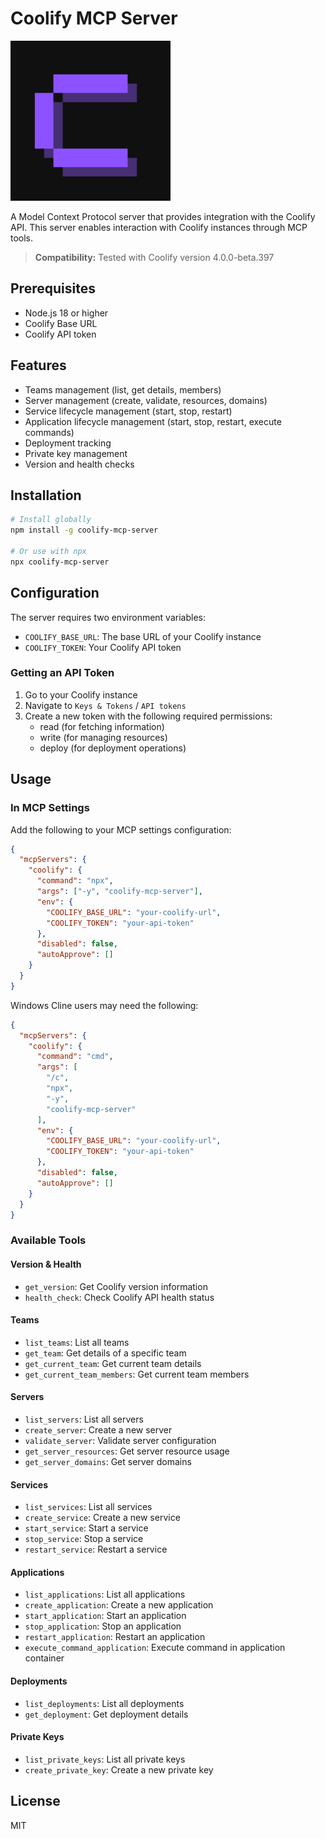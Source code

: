 # Coolify MCP Server

<img src="graphics/CoolifyMCP.png" width="256" alt="Coolify MCP Logo" />

A Model Context Protocol server that provides integration with the Coolify API. This server enables interaction with Coolify instances through MCP tools.

> **Compatibility:** Tested with Coolify version 4.0.0-beta.397

## Prerequisites

- Node.js 18 or higher
- Coolify Base URL
- Coolify API token

## Features

- Teams management (list, get details, members)
- Server management (create, validate, resources, domains)
- Service lifecycle management (start, stop, restart)
- Application lifecycle management (start, stop, restart, execute commands)
- Deployment tracking
- Private key management
- Version and health checks

## Installation

```bash
# Install globally
npm install -g coolify-mcp-server

# Or use with npx
npx coolify-mcp-server
```

## Configuration

The server requires two environment variables:

- `COOLIFY_BASE_URL`: The base URL of your Coolify instance
- `COOLIFY_TOKEN`: Your Coolify API token

### Getting an API Token

1. Go to your Coolify instance
2. Navigate to `Keys & Tokens` / `API tokens`
3. Create a new token with the following required permissions:
   - read (for fetching information)
   - write (for managing resources)
   - deploy (for deployment operations)

## Usage

### In MCP Settings

Add the following to your MCP settings configuration:

```json
{
  "mcpServers": {
    "coolify": {
      "command": "npx",
      "args": ["-y", "coolify-mcp-server"],
      "env": {
        "COOLIFY_BASE_URL": "your-coolify-url",
        "COOLIFY_TOKEN": "your-api-token"
      },
      "disabled": false,
      "autoApprove": []
    }
  }
}
```

Windows Cline users may need the following:

```json
{
  "mcpServers": {
    "coolify": {
      "command": "cmd",
      "args": [
        "/c",
        "npx",
        "-y",
        "coolify-mcp-server"
      ],
      "env": {
        "COOLIFY_BASE_URL": "your-coolify-url",
        "COOLIFY_TOKEN": "your-api-token"
      },
      "disabled": false,
      "autoApprove": []
    }
  }
}
```

### Available Tools

#### Version & Health
- `get_version`: Get Coolify version information
- `health_check`: Check Coolify API health status

#### Teams
- `list_teams`: List all teams
- `get_team`: Get details of a specific team
- `get_current_team`: Get current team details
- `get_current_team_members`: Get current team members

#### Servers
- `list_servers`: List all servers
- `create_server`: Create a new server
- `validate_server`: Validate server configuration
- `get_server_resources`: Get server resource usage
- `get_server_domains`: Get server domains

#### Services
- `list_services`: List all services
- `create_service`: Create a new service
- `start_service`: Start a service
- `stop_service`: Stop a service
- `restart_service`: Restart a service

#### Applications
- `list_applications`: List all applications
- `create_application`: Create a new application
- `start_application`: Start an application
- `stop_application`: Stop an application
- `restart_application`: Restart an application
- `execute_command_application`: Execute command in application container

#### Deployments
- `list_deployments`: List all deployments
- `get_deployment`: Get deployment details

#### Private Keys
- `list_private_keys`: List all private keys
- `create_private_key`: Create a new private key

## License

MIT
